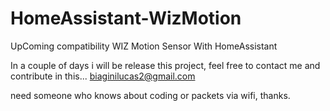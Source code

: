 # HomeAssistant-WizMotion
UpComing compatibility WIZ Motion Sensor With HomeAssistant

In a couple of days i will be release this project, feel free to contact me and contribute in this...
biaginilucas2@gmail.com

need someone who knows about coding or packets via wifi, thanks. 
